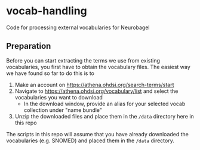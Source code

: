 # vocab-handling
Code for processing external vocabularies for Neurobagel

## Preparation

Before you can start extracting the terms we use from existing
vocabularies, you first have to obtain the vocabulary files.
The easiest way we have found so far to do this is to 

1. Make an account on https://athena.ohdsi.org/search-terms/start
2. Navigate to https://athena.ohdsi.org/vocabulary/list and select the vocabularies you want to download
   - In the download window, provide an alias for your selected vocab collection under "name bundle"
3. Unzip the downloaded files and place them in the `/data` directory here in this repo

The scripts in this repo will assume that you have already downloaded the vocabularies (e.g. SNOMED)
and placed them in the `/data` directory.
